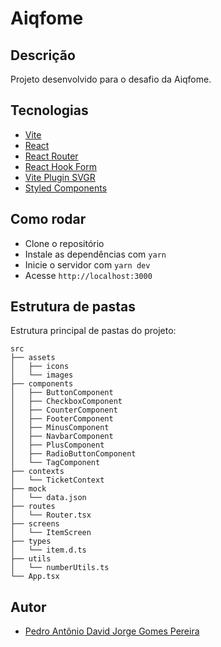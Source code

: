 # Aiqfome

## Descrição

Projeto desenvolvido para o desafio da Aiqfome.

## Tecnologias

- [Vite](https://vitejs.dev/)
- [React](https://pt-br.reactjs.org/)
- [React Router](https://reactrouter.com/)
- [React Hook Form](https://react-hook-form.com/)
- [Vite Plugin SVGR](https://github.com/pd4d10/vite-plugin-svgr)
- [Styled Components](https://styled-components.com/)

## Como rodar

- Clone o repositório
- Instale as dependências com `yarn`
- Inicie o servidor com `yarn dev`
- Acesse `http://localhost:3000`

## Estrutura de pastas

Estrutura principal de pastas do projeto:

```
src
├── assets
│   ├── icons
│   └── images
├── components
│   ├── ButtonComponent
│   ├── CheckboxComponent
│   ├── CounterComponent
│   ├── FooterComponent
│   ├── MinusComponent
│   ├── NavbarComponent
│   ├── PlusComponent
│   ├── RadioButtonComponent
│   └── TagComponent
├── contexts
│   └── TicketContext
├── mock
│   └── data.json
├── routes
│   └── Router.tsx
├── screens
│   └── ItemScreen
├── types
│   └── item.d.ts
├── utils
│   └── numberUtils.ts
└── App.tsx
```

## Autor

- [Pedro Antônio David Jorge Gomes Pereira](https://www.linkedin.com/in/pedro-antonio-david-914aa1129/)
